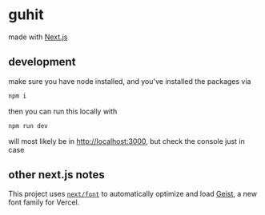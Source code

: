 # guhit

made with [Next.js](https://nextjs.org)

## development

make sure you have node installed, and you've installed the packages via
```bash
npm i
```

then you can run this locally with
```bash
npm run dev
```

will most likely be in [http://localhost:3000](http://localhost:3000), but check the console just in case

## other next.js notes

This project uses [`next/font`](https://nextjs.org/docs/app/building-your-application/optimizing/fonts) to automatically optimize and load [Geist](https://vercel.com/font), a new font family for Vercel.